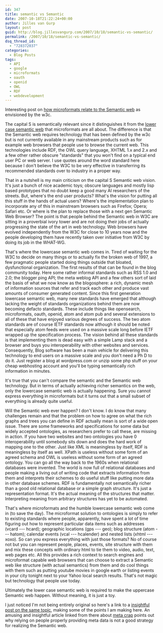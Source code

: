 ```yaml
---
id: 347
title: semantic vs Semantic
date: 2007-10-18T21:22:24+00:00
author: Jilles van Gurp
layout: post
guid: http://blog.jillesvangurp.com/2007/10/18/semantic-vs-semantic/
permalink: /2007/10/18/semantic-vs-semantic/
dsq_thread_id:
  - "728372037"
categories:
  - Blog Posts
tags:
  - API
  - google
  - microformats
  - oauth
  - openid
  - OWL
  - RDF
  - webdevelopment
---
```

Interesting post on [how microformats relate to the Semantic web](http://www.semanticfocus.com/blog/entry/title/microformats-vs-rdf-how-microformats-relate-to-the-semantic-web/) as envisioned by the w3c. 

The capital S is semantically relevant since it distinguishes it from the [lower case semantic web](http://tantek.com/presentations/2004etech/realworldsemanticspres.html) that microformats are all about. The difference is that the Semantic web requires technology that has been defined by the w3c but is not currently available in any mainstream products such as for example web browsers that people use to browse the current web. This technologies include RDF, the OWL query language, XHTML 1.x and 2.x and a few other rather obscure "standards" that you won't find on a typical end user PC or web server. I use quotes around the word standard here because I don't believe the W3C to be very effective in transferring its recommended standards over to industry in a proper way. 

That in a nutshell is my main criticism on the capital S Semantic web vision. It's just a bunch of nice academic toys; obscure languages and mostly lisp based prototypes that no doubt keep a good many AI researchers of the streets. But, where's the end user products? What's the vision for putting all this stuff in the hands of actual users? Where's the implementation plan to incorporate any of this in mainstream browsers such as Firefox; Opera; Safari etc. Or where is the plan to replace those with a next gen Semantic Web Browser? The point is that people behind the Semantic web in W3C are sitting in a proverbial ivory tower and are not doing their jobs of actually progressing the state of the art in web technology. Web browsers have evolved independently from the W3C for close to 10 years now and the people developing them have recently taken over initiative from W3C by doing its job in the WHAT-WG. 

That's where the lowercase semantic web comes in. Tired of waiting for the W3C to decide on many things or to actually fix the broken web of 1997, a few pragmatic people started doing things outside that bloated, dysfunctional organization. The first results of that can be found in the blog community today. Here some rather informal standards such as RSS 1.0 and 2.0; the blogger ping API; the meta weblog API and a few others sort of laid the basis of what we now know as the blogosphere: a rich, dynamic mesh of information sources that refer and track each other and produce vast amounts of consumer generated content. Since this first generation lowercase semantic web, many new standards have emerged that although lacking the weight of standards organizations behind them are now becoming defacto standards. These include things like opensearch, microformats, oauth, openid, atom and atom pub and several extensions to all of these that have enjoyed various degrees of success. The two atom standards are of course IETF standards now although it should be noted that especially atom feeds were used on a massive scale long before IETF wrapped up the specification process. The vision behind all these standards is that implementing them is dead easy with a simple Lamp stack and a browser and buys you interoperability with other websites and services. Consequently, Blog software has been a main vehicle for delivering this technology to end users on a massive scale and you don't need a Ph D to do it. Just register a blog at wordpress.com or unzip some php stuff on your cheap webhosting account and you'll be typing semantically rich information in minutes.

It's true that you can't compare the semantic and the Semantic web technology. But in terms of actually achieving richer semantics on the web, only the lowercase semantic web is actually happening. Sure you cannot express everything in microformats but it turns out that a small subset of everything is already quite useful. 

Will the Semantic web ever happen? I don't know. I do know that many challenges remain and that the problem on how to agree on what the rich graphs and trees you can define in RDF actually mean is sort of a wide open issue. There are some frameworks and specifications for some data but widely accepted ontologies, as researchers prefer to call these, are missing in action. If you have two websites and two ontologies you have 0 interoperability until somebody sits down and does the hard work of mapping one to the other. Just like XML is meaningless by itself, RDF is meaningless by itself as well. XPath is useless without some form of an agreed schema and OWL is useless without some form of an agreed ontology. You can go all the way back to the 1960s when relational databases were invented. The world is now full of relational databases and people making a living out of writing code that extracts information from them and interprets their schemes to do useful stuff like putting more data in other database schemes. RDF is fundamentally not semantically richer than a good old relational database or a simple graph structure. It's just a representation format. It's the actual meaning of the structures that matter. Interpreting meaning from arbitrary structures has yet to be automated.

That's where microformats and the humble lowercase semantic web come in (to save the day). The microformat solution to ontologies is simply to refer to existing standards where people, apparently, have spent a lot of time figuring out how to represent particular data items such as addresses (vcard --- hcard); geographic locations (gps --- geo); blog structure (atom --- hatom); calendar events (vcal --- hcalender) and nested lists (xhtml --- xoxo). So can you express everything with just those formats? No of course not but you can represent people, places, events, site structure with them and mix these concepts with ordinary html to tie them to video, audio, text, web pages etc. All this provides a rich context to search engines and microformat capable web browsers that can choose to extract a Semantic web like structure (with actual semantics) from them and do cool things with them such as putting youtube movies in google earth or listing events in your city tonight next to your Yahoo local search results. That's not magic but technology that people use today.

Ultimately the lower case semantic web is required to make the uppercase Semantic web happen. Without meaning, it is just a toy. 

I just noticed I'm not being entirely original so here's a link to a [insightful post on the same topic](http://www.isolani.co.uk/blog/semanticweb/WsgMicroformatsTalkLondon2006), making some of the points I am making here. An amusing and insightful article linked from there about [meta crap](http://www.well.com/%7edoctorow/metacrap.htm) points out why relying on people properly providing meta data is not a good strategy for realizing  the Semantic web.
